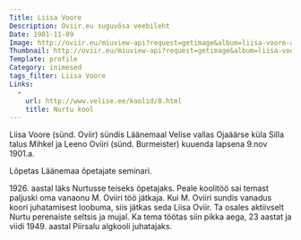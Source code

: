 ```yaml
---
Title: Liisa Voore
Description: Oviir.eu suguvõsa veebileht
Date: 1901-11-09
Image: http://oviir.eu/miuview-api?request=getimage&album=liisa-voore-album1&item=dsc_1072.jpg&size=800&mode=longest
Thumbnail: http://oviir.eu/miuview-api?request=getimage&album=liisa-voore-album1&item=dsc_1072.jpg&size=600&mode=square
Template: profile
Category: inimesed
tags_filter: Liisa Voore
Links:
  -
    url: http://www.velise.ee/koolid/8.html
    title: Nurtu kool
---
```


Liisa Voore (sünd. Oviir) sündis Läänemaal Velise vallas Ojaäärse küla Silla talus
Mihkel ja Leeno Oviiri (sünd. Burmeister) kuuenda lapsena 9.nov 1901.a.

Lõpetas Läänemaa õpetajate seminari.

1926\. aastal läks Nurtusse teiseks õpetajaks. Peale koolitöö sai temast paljuski oma vanaonu M. Oviiri töö jätkaja.
Kui M. Oviiri sundis vanadus koori juhatamisest loobuma, siis jätkas seda Liisa Oviir.
Ta osales aktiivselt Nurtu perenaiste seltsis ja mujal.
Ka tema töötas siin pikka aega, 23 aastat ja viidi 1949. aastal Piirsalu algkooli juhatajaks.
